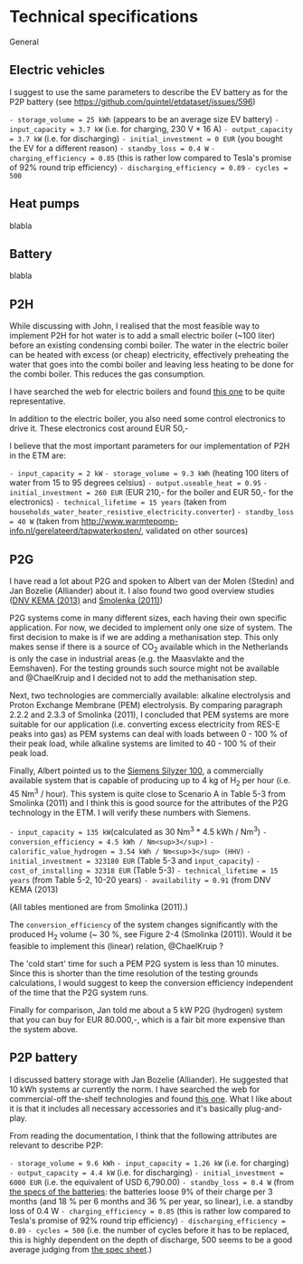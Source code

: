 # Technical specifications

General

## Electric vehicles

I suggest to use the same parameters to describe the EV battery as for the P2P battery (see https://github.com/quintel/etdataset/issues/596)

`- storage_volume = 25 kWh` (appears to be an average size EV battery)
`- input_capacity = 3.7 kW` (i.e. for charging, 230 V * 16 A)
`- output_capacity = 3.7 kW` (i.e. for discharging)
`- initial_investment = 0 EUR` (you bought the EV for a different reason)
`- standby_loss = 0.4 W`
`- charging_efficiency = 0.85` (this is rather low compared to Tesla's promise of 92% round trip efficiency)
`- discharging_efficiency = 0.89`
`- cycles = 500`

## Heat pumps

blabla

## Battery

blabla

## P2H

While discussing with John, I realised that the most feasible way to implement P2H for hot water is to add a small electric boiler (~100 liter) before an existing condensing combi boiler. The water in the electric boiler can be heated with excess (or cheap) electricity, effectively preheating the water that goes into the combi boiler and leaving less heating to be done for the combi boiler. This reduces the gas consumption.

I have searched the web for electric boilers and found [this one](http://www.elektrischeboiler.eu/lemet-elektrische-boiler/Elektrische-boiler-100-Liter-Horizontaal-Lemet-Greenline) to be quite representative.

In addition to the electric boiler, you also need some control electronics to drive it. These electronics cost around EUR 50,-

I believe that the most important parameters for our implementation of P2H in the ETM are:

`- input_capacity = 2 kW`
`- storage_volume = 9.3 kWh` (heating 100 liters of water from 15 to 95 degrees celsius)
`- output.useable_heat = 0.95`
`- initial_investment = 260 EUR` (EUR 210,- for the boiler and EUR 50,- for the electronics)
`- technical_lifetime = 15 years` (taken from `households_water_heater_resistive_electricity.converter`)
`- standby_loss = 40 W` (taken from http://www.warmtepomp-info.nl/gerelateerd/tapwaterkosten/, validated on other sources)

## P2G

I have read a lot about P2G and spoken to Albert van der Molen (Stedin) and Jan Bozelie (Alliander) about it. I also found two good overview studies ([DNV KEMA (2013)](http://www.dnv.com/binaries/dnv%20kema%20%282013%29%20-%20systems%20analyses%20power%20to%20gas%20-%20technology%20review_tcm4-567461.pdf) and [Smolenka (2011)](http://www.now-gmbh.de/fileadmin/user_upload/RE_Publikationen_NEU_2013/Publikationen_NIP/NOW-Studie-Wasserelektrolyse-2011.pdf))

P2G systems come in many different sizes, each having their own specific application. For now, we decided to implement only one size of system. The first decision to make is if we are adding a methanisation step. This only makes sense if there is a source of CO<sub>2</sub> available which in the Netherlands is only the case in industrial areas (e.g. the Maasvlakte and the Eemshaven). For the testing grounds such source might not be available and @ChaelKruip and I decided not to add the methanisation step.

Next, two technologies are commercially available: alkaline electrolysis and Proton Exchange Membrane (PEM) electrolysis. By comparing paragraph 2.2.2 and 2.3.3 of Smolinka (2011), I concluded that PEM systems are more suitable for our application (i.e. converting excess electricity from RES-E peaks into gas) as PEM systems can deal with loads between 0 - 100 % of their peak load, while alkaline systems are limited to 40 - 100 % of their peak load.

Finally, Albert pointed us to the [Siemens Silyzer 100](http://www.industry.siemens.com/topics/global/en/pem-electrolyzer/silyzer/silyzer-systems/Pages/silyzer-systeme1105-9496.aspx), a commercially available system that is capable of producing up to 4 kg of H<sub>2</sub> per hour (i.e. 45 Nm<sup>3</sup> / hour). This system is quite close to Scenario A in Table 5-3 from Smolinka (2011) and I think this is good source for the attributes of the P2G technology in the ETM. I will verify these numbers with Siemens.

`- input_capacity = 135 kW`(calculated as 30 Nm<sup>3</sup> * 4.5 kWh / Nm<sup>3</sup>)
`- conversion_efficiency = 4.5 kWh / Nm<sup>3</sup>)`
`- calorific_value_hydrogen = 3.54 kWh / Nm<sup>3</sup> (HHV)`
`- initial_investment = 323180 EUR` (Table 5-3 and `input_capacity`)
`- cost_of_installing = 32318 EUR` (Table 5-3)
`- technical_lifetime = 15 years` (from Table 5-2, 10-20 years)
`- availability = 0.91` (from DNV KEMA (2013)

(All tables mentioned are from Smolinka (2011).)

The `conversion_efficiency` of the system changes significantly with the produced H<sub>2</sub> volume (~ 30 %, see Figure 2-4 (Smolinka (2011)). Would it be feasible to implement this (linear) relation, @ChaelKruip ?

The 'cold start' time for such a PEM P2G system is less than 10 minutes. Since this is shorter than the time resolution of the testing grounds calculations, I would suggest to keep the conversion efficiency independent of the time that the P2G system runs.

Finally for comparison, Jan told me about a 5 kW P2G (hydrogen) system that you can buy for EUR 80.000,-, which is a fair bit more expensive than the system above.

## P2P battery

I discussed battery storage with Jan Bozelie (Alliander). He suggested that 10 kWh systems ar currently the norm. I have searched the web for commercial-off the-shelf technologies and found [this one](http://www.wholesalesolar.com/backup/4400-watt-home-battery-backup-system.html). What I like about it is that it includes all necessary accessories and it's basically plug-and-play.

From reading the documentation, I think that the following attributes are relevant to describe P2P:

`- storage_volume = 9.6 kWh`
`- input_capacity = 1.26 kW` (i.e. for charging)
`- output_capacity = 4.4 kW` (i.e. for discharging)
`- initial_investment = 6000 EUR` (i.e. the equivalent of USD 6,790.00)
`- standby_loss = 0.4 W` (from [the specs of the batteries](http://pdf.wholesalesolar.com/battery-folder/UPG/ubgc2.pdf?_ga=1.232326173.34896705.1429799368): the batteries loose 9% of their charge per 3 months (and 18 % per 6 months and 36 % per year, so linear), i.e. a standby loss of 0.4 W
`- charging_efficiency = 0.85` (this is rather low compared to Tesla's promise of 92% round trip efficiency)
`- discharging_efficiency = 0.89`
`- cycles = 500` (i.e. the number of cycles before it has to be replaced, this is highly dependent on the depth of discharge, 500 seems to be a good average judging from [the spec sheet](http://pdf.wholesalesolar.com/battery-folder/UPG/ubgc2.pdf?_ga=1.232326173.34896705.1429799368).)